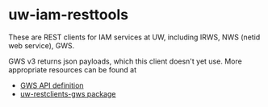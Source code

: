 # uw-iam-resttools

These are REST clients for IAM services at UW, including IRWS,
NWS (netid web service), GWS.

GWS v3 returns json payloads, which this client doesn't yet use. More
appropriate resources can be found at

* [GWS API definition](https://iam-tools.u.washington.edu/apis/gws/)
* [uw-restclients-gws package](https://pypi.org/project/UW-RestClients-GWS/)


